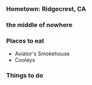 ### Hometown: Ridgecrest, CA
### the middle of nowhere


### Places to eat

- Aviator's Smokehouse
- Cooleys


### Things to do
